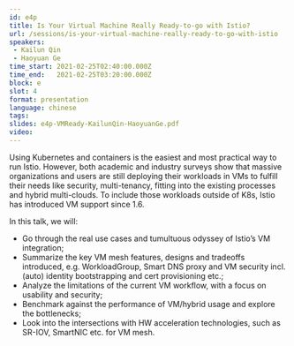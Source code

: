 ```yaml
---
id: e4p
title: Is Your Virtual Machine Really Ready-to-go with Istio?
url: /sessions/is-your-virtual-machine-really-ready-to-go-with-istio
speakers:
 - Kailun Qin
 - Haoyuan Ge
time_start: 2021-02-25T02:40:00.000Z
time_end:   2021-02-25T03:20:00.000Z
block: e
slot: 4
format: presentation
language: chinese
tags:
slides: e4p-VMReady-KailunQin-HaoyuanGe.pdf
video:
---
```


Using Kubernetes and containers is the easiest and most practical way to run Istio. However, both academic and industry surveys show that massive organizations and users are still deploying their workloads in VMs to fulfill their needs like security, multi-tenancy, fitting into the existing processes and hybrid multi-clouds. To include those workloads outside of K8s, Istio has introduced VM support since 1.6.

In this talk, we will:
- Go through the real use cases and tumultuous odyssey of Istio’s VM integration;
- Summarize the key VM mesh features, designs and tradeoffs introduced, e.g. WorkloadGroup, Smart DNS proxy and VM security incl. (auto) identity bootstrapping and cert provisioning etc.;
- Analyze the limitations of the current VM workflow, with a focus on usability and security;
- Benchmark against the performance of VM/hybrid usage and explore the bottlenecks;
- Look into the intersections with HW acceleration technologies, such as SR-IOV, SmartNIC etc. for VM mesh.
